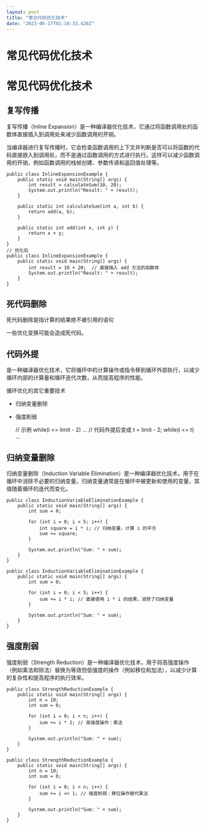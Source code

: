 ```yaml
---
layout: post
title: "常见代码优化技术"
date: "2023-06-17T01:10:33.426Z"
---
```

常见代码优化技术
========

常见代码优化技术
========

复写传播
----

复写传播（Inline Expansion）是一种编译器优化技术，它通过将函数调用处的函数体直接插入到调用处来减少函数调用的开销。

当编译器进行复写传播时，它会检查函数调用的上下文并判断是否可以将函数的代码直接嵌入到调用处，而不是通过函数调用的方式进行执行。这样可以减少函数调用的开销，例如函数调用的栈帧创建、参数传递和返回值处理等。

    public class InlineExpansionExample {
        public static void main(String[] args) {
            int result = calculateSum(10, 20);
            System.out.println("Result: " + result);
        }
        
        public static int calculateSum(int a, int b) {
            return add(a, b);
        }
        
        public static int add(int x, int y) {
            return x + y;
        }
    }
    // 优化后
    public class InlineExpansionExample {
        public static void main(String[] args) {
            int result = 10 + 20;  // 直接插入 add 方法的函数体
            System.out.println("Result: " + result);
        }
    }
    
    

死代码删除
-----

死代码删除是指计算的结果绝不被引用的语句

一些优化变换可能会造成死代码。

代码外提
----

是一种编译器优化技术，它将循环中的计算操作或指令移到循环外部执行，以减少循环内部的计算量和循环迭代次数，从而提高程序的性能。

循环优化的其它重要技术

*   归纳变量删除
*   强度削弱

    // 示例
    while(i <= limit - 2) ...
    // 代码外提后变成
    t = limit - 2;
    while(i <= t) ...
    

归纳变量删除
------

归纳变量删除（Induction Variable Elimination）是一种编译器优化技术，用于在循环中消除不必要的归纳变量。归纳变量通常是在循环中被更新和使用的变量，其值随着循环的迭代而变化。

    public class InductionVariableEliminationExample {
        public static void main(String[] args) {
            int sum = 0;
            
            for (int i = 0; i < 5; i++) {
                int square = i * i; // 归纳变量，计算 i 的平方
                sum += square;
            }
            
            System.out.println("Sum: " + sum);
        }
    }
    
    public class InductionVariableEliminationExample {
        public static void main(String[] args) {
            int sum = 0;
            
            for (int i = 0; i < 5; i++) {
                sum += i * i; // 直接使用 i * i 的结果，消除了归纳变量
            }
            
            System.out.println("Sum: " + sum);
        }
    }
    
    

强度削弱
----

强度削弱（Strength Reduction）是一种编译器优化技术，用于将高强度操作（例如乘法和除法）替换为等效但低强度的操作（例如移位和加法），以减少计算的复杂性和提高程序的执行效率。

    public class StrengthReductionExample {
        public static void main(String[] args) {
            int n = 10;
            int sum = 0;
            
            for (int i = 0; i < n; i++) {
                sum += i * 2; // 高强度操作：乘法
            }
            
            System.out.println("Sum: " + sum);
        }
    }
    
    public class StrengthReductionExample {
        public static void main(String[] args) {
            int n = 10;
            int sum = 0;
            
            for (int i = 0; i < n; i++) {
                sum += i << 1; // 强度削弱：移位操作替代乘法
            }
            
            System.out.println("Sum: " + sum);
        }
    }